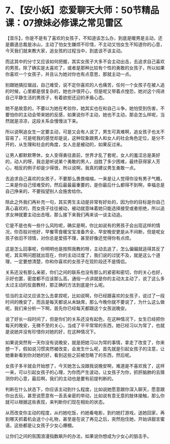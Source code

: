 # 7、【安小妖】恋爱聊天大师：50节精品课：07撩妹必修课之常见雷区

【音乐】，你是不是有了喜欢的女孩子，不知道该怎么办，到底是暖男是主动，还是霸道总裁是冰山，主动了怕女生嫌烦不珍惜，不主动又怕女生不知道你的心意，今天我们就来教大家，追女孩的过程当中，到底该不该主动。

而这其中的分寸又应该如何把握，其实女孩子大多不会主动出击，去追求自己喜欢的男孩，除了确实是太喜欢了，或者是那种比较有个性的勇敢的女孩子，所以如果你喜欢一个女孩子，并且认为她对你也有点意思，那就主动一点。

别跟她搞拉锯战，自己难受，说不定你喜欢的人也痛苦，任何一个女孩子在被人追的时候，心里都是很复杂的，她也许很开心，但是呢又带着点惶恐，她对这个闯进自己平静生活的男孩子，有着欲拒还迎的矛盾心态。

她不是故意的，不要以为她在考验你，她其实也在和自己斗争，她怕受到伤害，不要怕你的主动会带来她的反感，如果说你不主动，她也不主动，那会怎么样呢，当然就是凉凉，这段关系会慢慢淡下来。

所以说啊追女生一定要主动，可是又会有人说了，男生可真难啊，追女孩子也太不容易了，可是呢我的感觉却是说，这种现象跟男人和女人的社会角色定位，是分不开的，从生理和社会的角度，女人总是被动的，如果反过来。

让男人都默默寒休，女人变得勇往直前，世界才乱了套呢，女人的羞涩总是美好的，动人的呀，我总是听说某个勇敢的男人，战胜了多少困难，最终获得家人芳心，相反的例子却是少得很，所以说啊，我真的建议男生勇敢一点。

去追求自己喜欢的女孩子，不要那么畏畏缩缩，一来是让人觉得你没有男子气概，二来是你自己怪难受的，然后最最最重要的，是你最后什么都得不到啊，幸福总是自己挣来的，不要指望别人会施舍给你。

除此之外我们再补充一句，其实男生主动是非常有好处的，因为你的目标是你自己真心喜欢的，而女孩子往往被动，被动就意味着她只能选择接受或者拒绝，所以追求女神就要主动出击哦，那么接下来我们再来谈一谈主动追。

它是不是也有一些什么风险呢，确实是啊，你比如说有的男孩子会出现这样的情况，你百般对他好，早餐零食暖宝宝准备齐全，早安晚安更是从不间断，但是呢女孩子依旧不领情，对你总是爱搭不理，甚至好像还觉得你有点烦。

这是怎么回事呢，你明明也是按照我教的呀，主动去追了，怎么偏偏就适得其反了呢，其实啊问题就出现在，你的主动过度了，我们说的过犹不及，就是这么个道理，一定要想清楚，你和你喜欢的女孩子在现阶段还不是情侣。

关系还没有那么亲密，你们之间的联系也没有那么的紧密和密切，你的关心也好，示好也罢，密度都不应该那么高，通俗一点讲就是你的主动太主动了，说了这么多太过主动的反面教材，那正确的方法到底是什么呢。

恰当的主动又应该怎么去拿捏呢，比如说啊，你已经跟喜欢的女孩子，说过了一段时间的晚安了，而且是每天都说从未缺席，那么今晚你就不要说了，为什么这么做呢，我们来分析一下啊，首先你已经每天都跟这个女孩说晚安。

说了好长一段时间了，但是你们的关系还没有起色，在这种情况下，女生已经把你每天的晚安，无微不至的关心，当成了平平常常的东西，她已经习以为常了，也就是说她并没有珍惜你对她的好，在这种情况下。

如果说突然有一天你没有说晚安，就是把她习以为常的事情，拿走了改变了，你来想一下，假如说习惯突然被改变，会发生什么呢，首先就是引起女孩子的注意，让她重新看到你对她的好，看到这些之前被忽略了的东西，然后呢。

女孩子多半就会开始想了，今天她怎么没跟我说晚安啊，难道是不喜欢我了，这样一来，可以引起女孩子的心理，为你而产生波动，让女孩子为你，抓肝脑肺的去猜测你的心意，最后啊，我们的主动也是要有前提判断的。

判断在什么状态下，你应该主动到什么程度，比如说她愿意跟你深入聊天，愿意跟你出去玩，甚至说愿意有一丢丢亲密的举动，比如说有意无意的肢体接触，那么你就可以根据这些表现，来判断你们现在相处的状态。

从而改变你主动的程度，从约她吃饭，约她看电影，到约她打游戏，送她回家，再到哪天抓着机会送个小礼物，甚至是在说了再见之后，突然抱住她，开始讲甜言蜜语，这些都是让女孩子少女心爆棚。

让你们之间的氛围浪漫指数飙升的办法，如果说你想成为少女心的狙击手。